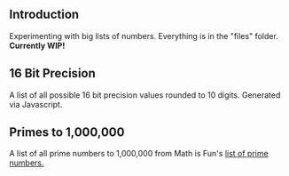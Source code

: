 ## Introduction
Experimenting with big lists of numbers. Everything is in the "files" folder. **Currently WIP!**

## 16 Bit Precision
A list of all possible 16 bit precision values rounded to 10 digits. Generated via Javascript.

## Primes to 1,000,000
A list of all prime numbers to 1,000,000 from Math is Fun's [list of prime numbers.](https://www.mathsisfun.com/numbers/prime-number-lists.html)
